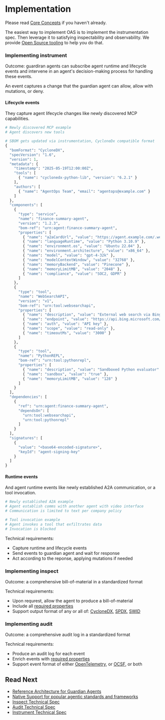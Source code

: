 # Implementation

Please read [Core Concepts](./core_concepts.md) if you haven't already.

The easiest way to implement OAS is to implement the instrumentation spec.
Then leverage it to satisfying inspectability and observability.
We provide [Open Source tooling](./../tools/introduction.md) to help you do that.

### Implementing instrument

Outcome: guardiran agents can subscribe agent runtime and lifecycle events and intervene in an agent's decision-making process for handling these events.

An event captures a change that the guardian agent can allow, allow with mutations, or deny.

<!-- TODO: Change this to several examples you can choose from -->

#### Lifecycle events

They capture agent lifecycle changes like newly discovered MCP capabilities.

```python
# Newly discovered MCP example
# Agent discovers new tools

# SBOM gets updated via instrumentation, CycloneDx compatible format
{
  "bomFormat": "CycloneDX",
  "specVersion": "1.6",
  "version": 1,
  "metadata": {
    "timestamp": "2025-05-19T12:00:00Z",
    "tools": [
      { "name": "cyclonedx-python-lib", "version": "6.2.1" }
    ],
    "authors": [
      { "name": "AgentOps Team", "email": "agentops@example.com" }
    ]
  },
  "components": [
    {
      "type": "service",
      "name": "finance-summary-agent",
      "version": "1.2.3",
      "bom-ref": "urn:agent:finance-summary-agent",
      "properties": [
        { "name": "a2aCardUrl", "value": "https://agent.example.com/.well-known/agent.json" },
        { "name": "languageRuntime", "value": "Python 3.10.9" },
        { "name": "environment.os", "value": "Ubuntu 22.04" },
        { "name": "environment.architecture", "value": "x86_64" },
        { "name": "model", "value": "gpt-4-32k" },
        { "name": "modelContextWindow", "value": "32768" },
        { "name": "memoryBackend", "value": "Pinecone" },
        { "name": "memoryLimitMB", "value": "2048" },
        { "name": "compliance", "value": "SOC2, GDPR" }
      ]
    },
    {
      "type": "tool",
      "name": "WebSearchAPI",
      "version": "v1",
      "bom-ref": "urn:tool:websearchapi",
      "properties": [
        { "name": "description", "value": "External web search via Bing API" },
        { "name": "endpoint", "value": "https://api.bing.microsoft.com/v7.0/search" },
        { "name": "auth", "value": "API key" },
        { "name": "scope", "value": "read-only" },
        { "name": "timeoutMs", "value": "3000" }
      ]
    },
    {
      "type": "tool",
      "name": "PythonREPL",
      "bom-ref": "urn:tool:pythonrepl",
      "properties": [
        { "name": "description", "value": "Sandboxed Python evaluator" },
        { "name": "sandbox", "value": "true" },
        { "name": "memoryLimitMB", "value": "128" }
      ]
    }
  ],
  "dependencies": [
    {
      "ref": "urn:agent:finance-summary-agent",
      "dependsOn": [
        "urn:tool:websearchapi",
        "urn:tool:pythonrepl"
      ]
    }
  ],
  "signatures": [
    {
      "value": "<base64-encoded-signature>",
      "keyId": "agent-signing-key"
    }
  ]
}
```

#### Runtime events

And agent runtime events like newly established A2A communication, or a tool invocation.

```python
# Newly established A2A example
# Agent establish comms with another agent with video interface
# Communication is limited to text per company policy
```

```python
# Tool invocation example
# Agent invokes a tool that exfiltrates data
# Invocation is blocked
```

Technical requirements:
- Capture runtime and lifecycle events
- Send events to guardian agent and wait for response
- Act according to the reponse, applying mutations if needed

### Implementing inspect

Outcome: a comprehensive bill-of-material in a standardized format

Technical requirements:
- Upon requrest, allow the agent to produce a bill-of-material
- Include all [required properties](./../spec/inspect/added_properties.md)
- Support output format of any or all of: [CycloneDX](./../spec/inspect/extend_cyclonedx.md), [SPDX](./../spec/inspect/extend_spdx.md), [SWID](./../spec/inspect/extend_swid.md)

### Implementing audit

Outcome: a comprehensive audit log in a standardized format

Technical requirements:
- Produce an audit log for each event
- Enrich events with [required properties](./../spec/audit/added_properties.md)
- Support event format of either [OpenTelemetry](./../spec/audit/extend_opentelemetry.md), or [OCSF](./../spec/audit/extend_ocsf.md), or both

## Read Next

- [Reference Architecture for Guardian Agents](./../tools/guardian_agent/introduction.md)
- [Native Support for popular agentic standards and frameworks](./../tools/native_support/introduction.md)
- [Inspect Technical Spec](./spec/inspect/introduction.md)
- [Audit Technical Spec](./spec/audit/introduction.md)
- [Instrument Technical Spec](./spec/instrument/introduction.md)
